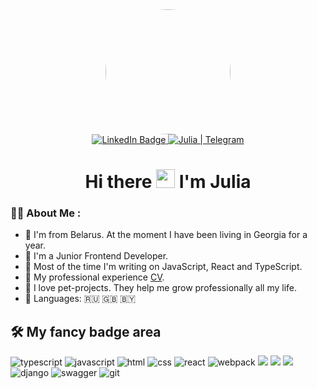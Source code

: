 <div id="header" align="center">
  <img src="https://media.giphy.com/media/57nf4oyyMmZ2L9QqJN/giphy.gif" width="200"  style="border-radius:50%""/>
</div>
<div id="badges" align="center">
  <a href="https://www.linkedin.com/in/juliabaranova/">
    <img src="https://img.shields.io/badge/LinkedIn-blue?style=for-the-badge&logo=linkedin&logoColor=white" alt="LinkedIn Badge"/>
  </a>
  <a href="https://t.me/julikbar">
  <img alt="Julia | Telegram" src="https://img.shields.io/badge/Telegram-2CA5E0?style=for-the-badge&logo=telegram&logoColor=white" />
</a>
</div>
<h1 align="center">
  Hi there
  <img src="https://media.giphy.com/media/hvRJCLFzcasrR4ia7z/giphy.gif" width="30px"/>
  I'm Julia
</h1>

### :woman_technologist: About Me :
- 🚶‍  I'm from Belarus. At the moment I have been living in Georgia for a year.
- 🐍 I'm a Junior Frontend Developer.
- 🤖 Most of the time I'm writing on JavaScript, React and TypeScript.
- 📄 My professional experience [CV](https://drive.google.com/file/d/1qi4_UJyp6vSeEX4ef3VfqHAu09R6eoDm/view?usp=sharing).
- 🚀 I love pet-projects. They help me grow professionally all my life.
- 🤗 Languages: 🇷🇺  🇬🇧  🇧🇾 

## 🛠 My fancy badge area

![typescript](https://img.shields.io/badge/typescript-%23007ACC.svg?style=for-the-badge&logo=typescript&logoColor=white) ![javascript](https://img.shields.io/badge/javascript%20-%23323330.svg?&style=for-the-badge&logo=javascript&logoColor=%23F7DF1E)  ![html](https://img.shields.io/badge/html%20-%23E34F26.svg?&style=for-the-badge&logo=html5&logoColor=white) ![css](https://img.shields.io/badge/css%20-%231572B6.svg?&style=for-the-badge&logo=css3&logoColor=white) ![react](https://img.shields.io/badge/react-%2320232a.svg?style=for-the-badge&logo=react&logoColor=%2361DAFB) ![webpack](https://img.shields.io/badge/webpack%20-%238DD6F9.svg?&style=for-the-badge&logo=webpack&logoColor=black)  [<img src='https://img.shields.io/badge/Redux Toolkit-593D88?style=for-the-badge&logo=redux&logoColor=white'  />](https://redux-toolkit.js.org/) [<img src='https://img.shields.io/badge/TailwindCSS-38B2AC?style=for-the-badge&logo=tailwindcss&logoColor=61DAFB'  />](https://tailwindcss.com/docs/installation) [<img src='https://img.shields.io/badge/swagger-%2385EA2D.svg?&style=for-the-badge&logo=swagger&logoColor=black'/>](https://kinopoiskapiunofficial.tech/documentation/api/#/)
 ![django](https://img.shields.io/badge/django%20-%23092E20.svg?&style=for-the-badge&logo=django&logoColor=white) ![swagger](https://img.shields.io/badge/swagger-%2385EA2D.svg?&style=for-the-badge&logo=swagger&logoColor=black) ![git](https://img.shields.io/badge/git%20-%23F05033.svg?&style=for-the-badge&logo=git&logoColor=white) 
